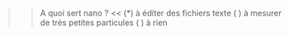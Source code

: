
>> A quoi sert nano ? <<
(*) à éditer des fichiers texte
( ) à mesurer de très petites particules
( ) à rien


